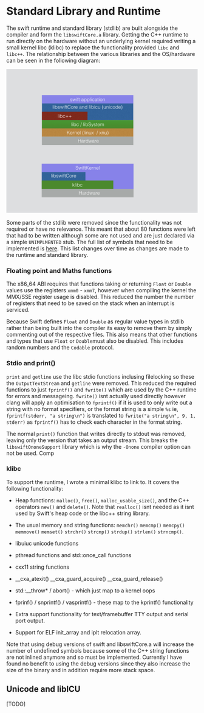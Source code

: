 # Standard Library and Runtime

The swift runtime and standard library (stdlib) are built alongside the compiler
and form the `libswiftCore.a` library. Getting the C++ runtime to run directly
on the hardware without an underlying kernel required writing a small kernel
libc (klibc) to replace the functionality provided `libc` and `libc++`. The
relationship between the various libraries and the OS/hardware can be seen in
the following diagram:

![library-layers](swift-kernel-layers.001.png)


Some parts of the stdlib were removed since the functionality was not required
or have no relevance. This meant that about 80 functions were left that had to
be written although some are not used and are just declared via a simple
`UNIMPLMENTED` stub.  The full list of symbols that need to be implemented is
[here](symbols.txt).
This list changes over time as changes are made to the runtime and standard
library.

### Floating point and Maths functions

The x86_64 ABI requires that functions taking or returning `Float` or `Double`
values use the registers `xmm0` - `xmm7`, however when compiling the kernel the
MMX/SSE register usage is disabled. This reduced the number the number of
registers that need to be saved on the stack when an interrupt is serviced.

Because Swift defines `Float` and `Double` as regular value types in stdlib
rather than being built into the compiler its easy to remove them by simply
commenting out of the respective files. This also means that other functions
and types that use `Float` or `Double`must also be disabled. This includes
random numbers and the `Codable` protocol.


### Stdio and print()

`print` and `getline` use the libc stdio functions inclusing filelocking so
these the `OutputTextStream` and `getline` were removed. This reduced the
required functions to just `fprintf()` and `fwrite()` which are used by the
C++ runtime for errors and messageing. `fwrite()` isnt actually used directly
however clang will apply an optimisation to `fprintf()` if it is used to only
write out a string with no format specifiers, or the format string is a simple
`%s` ie, `fprintf(stderr, "a string\n")` is translated to
`fwrite("a string\n", 9, 1, stderr)` as `fprintf()` has to check each character
in the format string.

The normal `print()` function that writes directly to stdout was removed,
leaving only the version that takes an output stream. This breaks the
`libswiftOnoneSupport` library which is why the `-Onone` compiler option can
not be used. Comp


### klibc

To support the runtime, I wrote a minimal klibc to link to. It covers the
following functionality:

- Heap functions: `malloc()`, `free()`, `malloc_usable_size()`, and the C++
  operators `new()` and `delete()`. Note that `realloc()` isnt needed as it
  isnt used by Swift's heap code or the libc++ string library.

- The usual memory and string functions: `memchr()` `memcmp()` `memcpy()`
  `memmove()` `memset()` `strchr()` `strcmp()` `strdup()` `strlen()`
  `strncmp()`.

- libuiuc unicode functions

- pthread functions and std::once_call functions

- cxx11 string functions

- __cxa_atexit() __cxa_guard_acquire() __cxa_guard_release()

- std::__throw* / abort() - which just map to a kernel oops

- fprinf() / snprintf() / vasprintf() - these map to the kprintf() functionality

- Extra support functionality for text/framebuffer TTY output and serial port
  output.

- Support for ELF init_array and iplt relocation array.


Note that using debug versions of swift and libswiftCore.a will increase the
number of undefined symbols because some of the C++ string functions are not
inlined anymore and so must be implemented. Currently I have found no benefit to
using the debug versions since they also increase the size of the binary and in
addition require more stack space.


## Unicode and libICU
[TODO]
